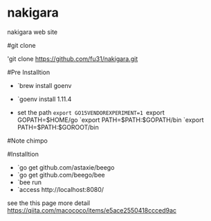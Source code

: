 # nakigara
nakigara web site 


#git clone

'git clone https://github.com/fu31/nakigara.git



#Pre Installtion

- `brew install goenv

- `goenv install 1.11.4

- set the path 
`export GO15VENDOREXPERIMENT=1
`export GOPATH=$HOME/go
`export PATH=$PATH:$GOPATH/bin
`export PATH=$PATH:$GOROOT/bin


#Note
chimpo

#Installtion

- `go get github.com/astaxie/beego
- `go get github.com/beego/bee
- `bee run
- `access http://localhost:8080/ 

see the this page more detail
https://qiita.com/macococo/items/e5ace2550418ccced9ac



